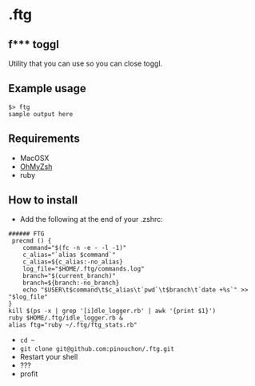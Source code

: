 # .ftg

## f*** toggl
Utility that you can use so you can close toggl.

## Example usage
````shell
$> ftg
sample output here
````


## Requirements
- MacOSX
- [OhMyZsh](https://github.com/robbyrussell/oh-my-zsh])
- ruby

## How to install
- Add the following at the end of your .zshrc:
````shell
###### FTG
 precmd () {
    command="$(fc -n -e - -l -1)"
    c_alias="`alias $command`"
    c_alias=${c_alias:-no_alias}
    log_file="$HOME/.ftg/commands.log"
    branch="$(current_branch)"
    branch=${branch:-no_branch}
    echo "$USER\t$command\t$c_alias\t`pwd`\t$branch\t`date +%s`" >> "$log_file"
}
kill $(ps -x | grep '[i]dle_logger.rb' | awk '{print $1}')
ruby $HOME/.ftg/idle_logger.rb &
alias ftg="ruby ~/.ftg/ftg_stats.rb"
````
- `cd ~`
- `git clone git@github.com:pinouchon/.ftg.git`
- Restart your shell
- ???
- profit
